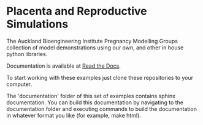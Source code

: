 # Placenta and Reproductive Simulations
The Auckland Bioengineering Institute Pregnancy Modelling Groups collection of model demonstrations using our own, and other in house python libraries. 

Documentation is available at [Read the Docs](https://placenta-simulator.readthedocs.io/en/latest/).


To start working with these examples just clone these repositories to your computer.

The 'documentation' folder of this set of examples contains sphinx documentation. You can build this documentation by navigating to the documentation folder and executing commands to build the documentation in whatever format you like (for example, make html).
